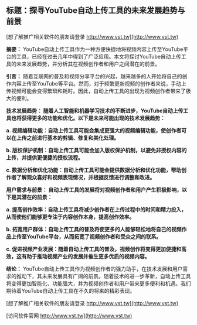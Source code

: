 ## **标题：探寻YouTube自动上传工具的未来发展趋势与前景**

[想了解推广相关软件的朋友请登录 http://www.vst.tw](http://www.vst.tw)

**摘要：**
YouTube自动上传工具作为一种方便快捷地将视频内容上传至YouTube平台的工具，已经在过去几年中得到了广泛应用。本文将探讨YouTube自动上传工具的未来发展趋势，并分析其在视频创作者和用户之间潜在的前景。

**引言：**
随着互联网的普及和视频分享平台的兴起，越来越多的人开始将自己的创作内容上传至YouTube等平台。然而，对于频繁更新视频的创作者来说，手动上传视频可能会变得繁琐和耗时。因此，自动上传工具的出现为视频创作者带来了极大的便利。

**技术发展趋势： 随着人工智能和机器学习技术的不断进步，YouTube自动上传工具也将获得更多的功能和优化。以下是未来可能出现的技术发展趋势：**

**a. 视频编辑功能：自动上传工具可能会集成更强大的视频编辑功能，使创作者可以在上传之前进行基本的剪辑、修复和美化处理。**

**b. 版权保护机制：自动上传工具可能会加入版权保护机制，以避免非授权内容的上传，并提供更便捷的授权流程。**

**c. 数据分析和优化功能：自动上传工具可能会提供数据分析和优化功能，帮助创作者了解观众喜好和视频表现情况，并根据反馈进行调整和改进。**

**用户需求与前景： 自动上传工具的发展将对视频创作者和用户产生积极影响，以下是其潜在的前景：**

**a. 提高创作效率：自动上传工具将减少创作者在上传过程中的时间和精力投入，从而使他们能够更专注于内容创作本身，提高创作效率。**

**b. 拓宽用户群体：自动上传工具的普及将使更多的人能够轻松地将自己的视频作品上传至YouTube平台，从而拓宽了视频创作者和受众之间的联系。**

**c. 促进视频产业发展：随着自动上传工具的普及，视频创作将变得更加便捷和高效，这有助于推动视频产业的发展并催生更多优质的视频内容。**

**结论：**
YouTube自动上传工具作为视频创作者的强力助手，在技术发展和用户需求的推动下，其未来发展具有广阔的前景。随着技术的进一步革新，自动上传工具将变得更加智能化、功能强大，并为视频创作者和用户带来更多便利和机遇。我们期待着YouTube自动上传工具在不久的将来的精彩表现。

[想了解推广相关软件的朋友请登录 http://www.vst.tw](http://www.vst.tw)


[访问软件官网 http://www.vst.tw](http://www.vst.tw)
